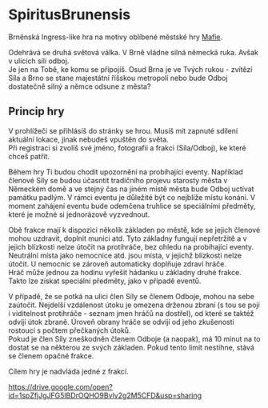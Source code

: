 # SpiritusBrunensis
Brněnská Ingress-like hra na motivy oblíbené městské hry [Mafie](http://brno.podsveti.cz/).

Odehrává se druhá světová válka. V Brně vládne silná německá ruka. Avšak v ulicích sílí odboj.            
Je jen na Tobě, ke komu se připojíš. Osud Brna je ve Tvých rukou - zvítězí Síla a Brno se stane majestátní říšskou metropolí nebo bude Odboj dostatečně silný a němce odsune z města?

## Princip hry
V prohlížeči se přihlásíš do stránky se hrou. Musíš mít zapnuté sdílení aktuální lokace, jinak nebudeš vpuštěn do světa.     
Při registraci si zvolíš své jméno, fotografii a frakci (Síla/Odboj), ke které chceš patřit.       

Během hry Ti budou chodit upozornění na probíhající eventy. Například členové Síly se budou účasntit tradičního projevu starosty města v Německém domě a ve stejný čas na jiném místě města bude Odboj uctívat památku padlým. V rámci eventu je důležité být co nejblíže místu konání. V moment zahájení eventu bude odemčena truhlice se speciálními předměty, které je možné si jednorázově vyzvednout.         

Obě frakce mají k dispozici několik základen po městě, kde se jejich členové mohou uzdravit, doplnit munici atd. Tyto základny fungují nepřetržitě a v jejich blízkosti nelze útočit na protihráče, bez ohledu na probíhající eventy.         
Neutrální místa jako nemocnice atd. jsou místa, v jejichž blízkosti nelze útočit. U nemocnic se zároveň automaticky doplňuje zdraví hráče.         
Hráč může jednou za hodinu vyřešit hádanku u základny druhé frakce. Takto lze získat speciální předměty, jako v případě eventů.     

V případě, že se potká na ulici člen Síly se členem Odboje, mohou na sebe zaútočit. Nejdelší vzdálenost útoku je omezena drženou zbraní (s tou se pojí i viditelnost protihráče - seznam jmen hráčů na dostřel), od které se taktéž odvíjí útok zbraně. Úroveň obrany hráče se odvíjí od jeho zkušenosti rostoucí s počtem přečkaných útoků.          
Pokud je člen Síly zneškodněn členem Odboje (a naopak), má 10 minut na to dostat se na některou ze svých základen. Pokud tento limit nestihne, stává se členem opačné frakce.              



Cílem hry je nadvláda jedné z frakcí.


https://drive.google.com/open?id=1spZfjJgJFG5lBDrOQHO9Bvlv2g2M5CFD&usp=sharing
